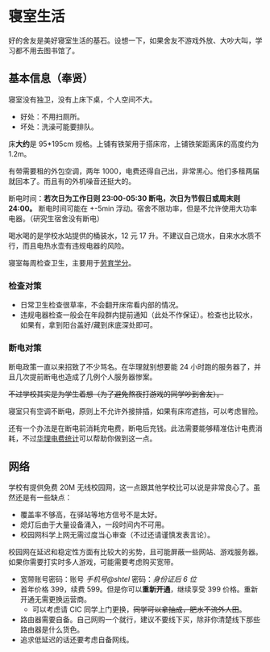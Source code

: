 # 寝室生活

好的舍友是美好寝室生活的基石。设想一下，如果舍友不游戏外放、大吵大叫，学习都不用去图书馆了。

## 基本信息（奉贤）

寝室没有独卫，没有上床下桌，个人空间不大。

- 好处：不用扫厕所。
- 坏处：洗澡可能要排队。

床**大约**是 95\*195cm 规格。上铺有铁架用于搭床帘，上铺铁架距离床的高度约为 1.2m。

有带需要租的外包空调，两年 1000，电费还得自己出，非常黑心。他们多租两届就回本了。而且有的外机噪音还挺大的。

断电时间：**若次日为工作日则 23:00-05:30 断电，次日为节假日或周末则 24:00。** 断电时间可能在 +-5min 浮动。宿舍不限功率，但是不允许使用大功率电器。（研究生宿舍没有断电）

喝水喝的是学校水站提供的桶装水，12 元 17 升。不建议自己烧水，自来水水质不行，而且电热水壶有违规电器的风险。

寝室每周检查卫生，主要用于[劳育学分](../teach/lesson.md#选课忠告)。

### 检查对策

- 日常卫生检查很草率，不会翻开床帘看内部的情况。
- 违规电器检查一般会在年段群内提前通知（此处不作保证）。检查也比较水，如果有，拿到阳台盖好/藏到床底深处即可。

### 断电对策

断电政策一直以来招致了不少骂名。在华理就别想要能 24 小时跑的服务器了，并且几次提前断电也造成了几例个人服务器惨案。

~~不过学校其实是为学生着想（为了避免熬夜打游戏的同学吵到舍友）。~~

寝室只有空调不断电，原则上不允许外接排插，如果有床帘遮挡，可以考虑冒险。

还有一个办法是在断电前消耗完电费，断电后充钱。此法需要能够精准估计电费消耗，不过[华理电费统计](https://github.com/lxl66566/ecust-electricity-statistics)可以帮助你做到这一点。

## 网络

学校有提供免费 20M 无线校园网，这一点跟其他学校比可以说是非常良心了。虽然还是有一些缺点：

- 覆盖率不够高，在驿站等地方信号不是太好。
- 熄灯后由于大量设备涌入，一段时间内不可用。
- 校园网科学上网无需过度当心审查（不过还请谨慎发表言论）。

校园网在延迟和稳定性方面有比较大的劣势，且可能屏蔽一些网站、游戏服务器。如果你需要打实时多人游戏，可能需要考虑购买宽带。

- 宽带账号密码：账号 _手机号@shtel_ 密码：_身份证后 6 位_
- 首年价格 399，续费 599。但是你可以**重新开通**，继续享受 399 价格。重新开通无需更换运营商。
  - 可以考虑请 CIC 同学上门更换，~~同学可以拿抽成，肥水不流外人田~~。
- 路由器需要自备。自己网购一个就行，建议不要线下买，除非你清楚线下那些路由器是什么货色。
- 追求低延迟的话还要考虑自备网线。
